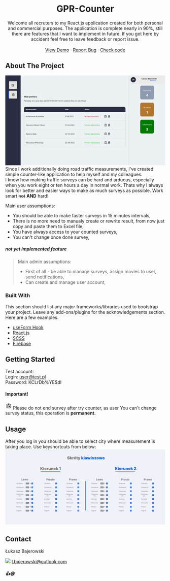 <div align="center">
  <h1 align="center">GPR-Counter</h1>

  <p align="center">
    Welcome all recruters to my React.js application created for both personal and commercial purposes.
      The application is complete nearly in 90%, still there are features that I want to implement in future.
      If you got here by accident feel free to leave feedback or report issue.
    <br />
    <br />
    <a href="https://gpr-system-340717.web.app/">View Demo</a>
    ·
    <a href="https://github.com/bajers777/GPR-Counter/issues">Report Bug</a>
    ·
    <a href="https://github.com/bajers777/GPR-Counter/tree/master/src">Check code</a>
  </p>
</div>
 
<!-- ABOUT THE PROJECT -->
## About The Project

![Screenshot](/screenshot1.png)
Since I work additionally doing road traffic measurements, I've created simple counter-like application to help myself and my colleagues.
<br />
I know how making traffic surveys can be hard and arduous, especially when you work eight or ten hours a day in normal work. Thats why I always look for better and easier ways to make as much surveys as possible. Work smart ~~not~~ **AND** hard!

Main user assumptions:
* You should be able to make faster surveys in 15 minutes intervals,
* There is no more need to manualy create or rewrite result, from now just copy and paste them to Excel file,
* You have always access to your counted surveys,
* You can't change once done survey,

##### not yet implemented feature

> Main admin assumptions:
> - First of all - be able to manage surveys, assign movies to user, send notifications,
> - Can create and manage user account,

### Built With

This section should list any major frameworks/libraries used to bootstrap your project. Leave any add-ons/plugins for the acknowledgements section. Here are a few examples.

* [useForm Hook](https://react-hook-form.com/)
* [React.js](https://reactjs.org/)
* [SCSS](https://sass-lang.com/)
* [Firebase](https://firebase.google.com/)


<!-- GETTING STARTED -->
## Getting Started
Test account:
<br />
Login: user@test.pl
<br />
Password: KCLrDb%YE$dl

#### Important!
<img src="./dontclick.png" width="20"/> Please do not end survey after try counter, as user You can't change survey status, this operation is **permanent.** 
<!-- USAGE EXAMPLES -->
## Usage

After you log in you should be able to select city where measurement is taking place. Use keyshortcuts from below:
<img src="./src/assets/img/keyshortcuts.png" />

<!-- CONTACT -->
## Contact

Łukasz Bajerowski 
<br />

<img src="https://user-images.githubusercontent.com/85802159/158877896-498dbbbf-d2a5-4885-ade1-ae9b3354b5ea.svg" width="20" /> l.bajerowski@outlook.com

##### 👍😄
